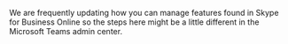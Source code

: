 We are frequently updating how you can manage features found in Skype for Business Online so the steps here might be a little different in the Microsoft Teams admin center.